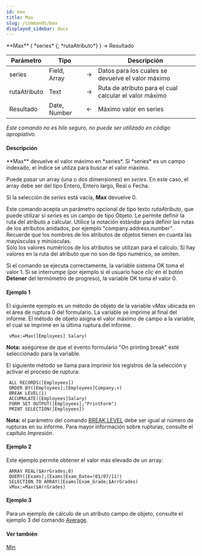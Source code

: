 ```yaml
---
id: max
title: Max
slug: /commands/max
displayed_sidebar: docs
---
```


<!--REF #_command_.Max.Syntax-->**Max** ( *series* {; *rutaAtributo*} ) -> Resultado<!-- END REF-->
<!--REF #_command_.Max.Params-->
| Parámetro | Tipo |  | Descripción |
| --- | --- | --- | --- |
| series | Field, Array | &#8594;  | Datos para los cuales se devuelve el valor  máximo |
| rutaAtributo | Text | &#8594;  | Ruta de atributo para el cual calcular el valor máximo |
| Resultado | Date, Number | &#8592; | Máximo valor en series |

<!-- END REF-->

*Este comando no es hilo seguro, no puede ser utilizado en código apropiativo.*


#### Descripción 

<!--REF #_command_.Max.Summary-->**Max** devuelve el valor máximo en *series*.<!-- END REF--> Si *series* es un campo indexado, el índice se utiliza para buscar el valor máximo.

Puede pasar un array (una o dos dimensiones) en *series*. En este caso, el array debe ser del tipo Entero, Entero largo, Real o Fecha.

Si la selección de *series* está vacía, **Max** devuelve 0.

Este comando acepta un parámetro opcional de tipo texto *rutaAtributo*, que puede utilizar si *series* es un campo de tipo Objeto. Le permite definir la ruta del atributo a calcular. Utilice la notación estándar para definir las rutas de los atributos anidados, por ejemplo "company.address.number". Recuerde que los nombres de los atributos de objetos tienen en cuanta las mayúsculas y minúsculas.  
Sólo los valores numéricos de los atributos se utilizan para el calculo. Si hay valores en la ruta del atributo que no son de tipo numérico, se omiten.

Si el comando se ejecuta correctamente, la variable sistema OK toma el valor 1\. Si se interrumpe (por ejemplo si el usuario hace clic en el botón **Detener** del termómetro de progreso), la variable OK toma el valor 0.

#### Ejemplo 1 

El siguiente ejemplo es un método de objeto de la variable *vMax* ubicada en el área de ruptura 0 del formulario. La variable se imprime al final del informe. El método de objeto asigna el valor máximo de campo a la variable, el cual se imprime en la última ruptura del informe.

```4d
 vMax:=Max([Employees] Salary)
```

**Nota:** asegúrese de que el evento formulario "On printing break" esté seleccionado para la variable.

El siguiente método se llama para imprimir los registros de la selección y activar el proceso de ruptura:

```4d
 ALL RECORDS([Employees])
 ORDER BY([Employees];[Employees]Company;>)
 BREAK LEVEL(1)
 ACCUMULATE([Employees]Salary)
 FORM SET OUTPUT([Employees];"PrintForm")
 PRINT SELECTION([Employees])
```

**Nota:** el parámetro del comando [BREAK LEVEL](break-level.md) debe ser igual al número de rupturas en su informe. Para mayor información sobre rupturas, consulte el capítulo *Impresión*.

#### Ejemplo 2 

Este ejemplo permite obtener el valor más elevado de un array:

```4d
 ARRAY REAL($ArrGrades;0)
 QUERY([Exams];[Exams]Exam_Date=!01/07/11!)
 SELECTION TO ARRAY([Exams]Exam_Grade;$ArrGrades)
 vMax:=Max($ArrGrades)
```

#### Ejemplo 3 

Para un ejemplo de cálculo de un atributo campo de objeto, consulte el ejemplo 3 del comando [Average](average.md).

#### Ver también 

[Min](min.md)  